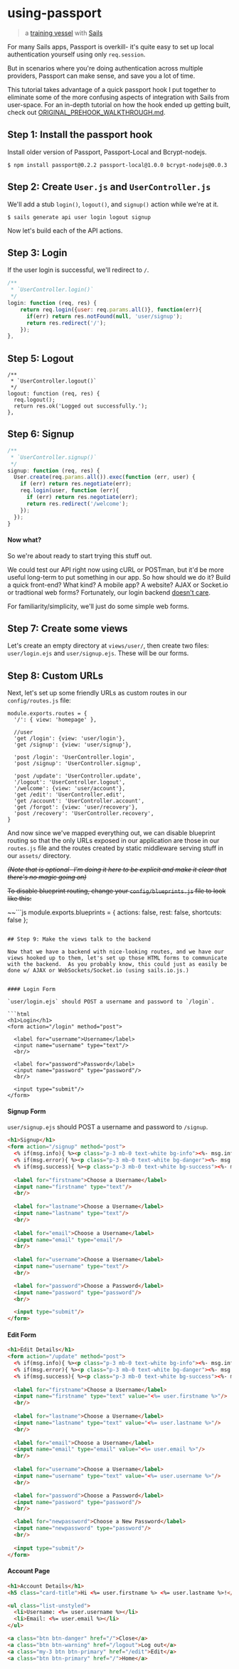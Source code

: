 # using-passport

> a [training vessel](https://github.com/sails101) with [Sails](http://sailsjs.org)


For many Sails apps, Passport is overkill- it's quite easy to set up local authentication yourself using only `req.session`.

But in scenarios where you're doing authentication across multiple providers, Passport can make sense, and save you a lot of time.

This tutorial takes advantage of a quick passport hook I put together to eliminate some of the more confusing aspects of integration with Sails from user-space.  For an in-depth tutorial on how the hook ended up getting built, check out [ORIGINAL_PREHOOK_WALKTHROUGH.md](https://github.com/sails101/using-passport/blob/master/ORIGINAL_PREHOOK_WALKTHROUGH.md).


## Step 1: Install the passport hook

Install older version of Passport, Passport-Local and Bcrypt-nodejs.
```shell
$ npm install passport@0.2.2 passport-local@1.0.0 bcrypt-nodejs@0.0.3
```
## Step 2: Create `User.js` and `UserController.js`

We'll add a stub `login()`, `logout()`, and `signup()` action while we're at it.

```shell
$ sails generate api user login logout signup
```


Now let's build each of the API actions.

## Step 3: Login

If the user login is successful, we'll redirect to `/`.

```js
/**
 * `UserController.login()`
 */
login: function (req, res) {           
    return req.login({user: req.params.all()}, function(err){
      if(err) return res.notFound(null, 'user/signup');
      return res.redirect('/');
    });   
},
```

## Step 5: Logout

```
/**
 * `UserController.logout()`
 */
logout: function (req, res) {
  req.logout();
  return res.ok('Logged out successfully.');
},
```

## Step 6: Signup

```js
/**
 * `UserController.signup()`
 */
signup: function (req, res) {
  User.create(req.params.all()).exec(function (err, user) {
    if (err) return res.negotiate(err);
    req.login(user, function (err){
      if (err) return res.negotiate(err);
      return res.redirect('/welcome');
    });
  });
}
```


#### Now what?

So we're about ready to start trying this stuff out.

We could test our API right now using cURL or POSTman, but it'd be more useful long-term to put something in our app.  So how should we do it?  Build a quick front-end?  What kind? A mobile app?  A website?  AJAX or Socket.io or tradtional web forms?  Fortunately, our login backend [doesn't care](https://www.youtube.com/watch?v=4r7wHMg5Yjg).

For familiarity/simplicity, we'll just do some simple web forms.


## Step 7: Create some views

Let's create an empty directory at `views/user/`, then create two files: `user/login.ejs` and `user/signup.ejs`. These will be our forms.

## Step 8: Custom URLs

Next, let's set up some friendly URLs as custom routes in our `config/routes.js` file:

```
module.exports.routes = {
  '/': { view: 'homepage' },
  
  //user
  'get /login': {view: 'user/login'},
  'get /signup': {view: 'user/signup'},
  
  'post /login': 'UserController.login',
  'post /signup': 'UserController.signup',
  
  'post /update': 'UserController.update',
  '/logout': 'UserController.logout',
  '/welcome': {view: 'user/account'},
  'get /edit': 'UserController.edit',
  'get /account': 'UserController.account', 
  'get /forgot': {view: 'user/recovery'},
  'post /recovery': 'UserController.recovery', 
}
```

And now since we've mapped everything out, we can disable blueprint routing so that the only URLs exposed in our application are those in our `routes.js` file and the routes created by static middleware serving stuff in our `assets/` directory.

~~_(Note that is optional- I'm doing it here to be explicit and make it clear that there's no magic going on)_~~

~~To disable blueprint routing, change your `config/blueprints.js` file to look like this:~~

~~```js
module.exports.blueprints = {
  actions: false,
  rest: false,
  shortcuts: false
};
```~~

## Step 9: Make the views talk to the backend

Now that we have a backend with nice-looking routes, and we have our views hooked up to them, let's set up those HTML forms to communicate with the backend.  As you probably know, this could just as easily be done w/ AJAX or WebSockets/Socket.io (using sails.io.js.)


#### Login Form

`user/login.ejs` should POST a username and password to `/login`.

```html
<h1>Login</h1>
<form action="/login" method="post">

  <label for="username">Username</label>
  <input name="username" type="text"/>
  <br/>

  <label for="password">Password</label>
  <input name="password" type="password"/>
  <br/>

  <input type="submit"/>
</form>

```



#### Signup Form

`user/signup.ejs` should POST a username and password to `/signup`.

```html
<h1>Signup</h1>
<form action="/signup" method="post">
  <% if(msg.info){ %><p class="p-3 mb-0 text-white bg-info"><%- msg.info %></p><% } %>
  <% if(msg.error){ %><p class="p-3 mb-0 text-white bg-danger"><%- msg.error %></p><% } %>
  <% if(msg.success){ %><p class="p-3 mb-0 text-white bg-success"><%- msg.success %></p><% } %>
  
  <label for="firstname">Choose a Username</label>
  <input name="firstname" type="text"/>
  <br/>
  
  <label for="lastname">Choose a Username</label>
  <input name="lastname" type="text"/>
  <br/>
  
  <label for="email">Choose a Username</label>
  <input name="email" type="email"/>
  <br/>
  
  <label for="username">Choose a Username</label>
  <input name="username" type="text"/>
  <br/>

  <label for="password">Choose a Password</label>
  <input name="password" type="password"/>
  <br/>

  <input type="submit"/>
</form>
```



#### Edit Form

```html
<h1>Edit Details</h1>
<form action="/update" method="post">
  <% if(msg.info){ %><p class="p-3 mb-0 text-white bg-info"><%- msg.info %></p><% } %>
  <% if(msg.error){ %><p class="p-3 mb-0 text-white bg-danger"><%- msg.error %></p><% } %>
  <% if(msg.success){ %><p class="p-3 mb-0 text-white bg-success"><%- msg.success %></p><% } %>
  
  <label for="firstname">Choose a Username</label>
  <input name="firstname" type="text" value="<%= user.firstname %>"/>
  <br/>
  
  <label for="lastname">Choose a Username</label>
  <input name="lastname" type="text" value="<%= user.lastname %>"/>
  <br/>
  
  <label for="email">Choose a Username</label>
  <input name="email" type="email" value="<%= user.email %>"/>
  <br/>
  
  <label for="username">Choose a Username</label>
  <input name="username" type="text" value="<%= user.username %>"/>
  <br/>

  <label for="password">Choose a Password</label>
  <input name="password" type="password"/>
  <br/>

  <label for="newpassword">Choose a New Password</label>
  <input name="newpassword" type="password"/>
  <br/>
  
  <input type="submit"/>
</form>
```


#### Account Page

```html
<h1>Account Details</h1>
<h5 class="card-title">Hi <%= user.firstname %> <%= user.lastname %>!</h5>

<ul class="list-unstyled">
  <li>Username: <%= user.username %></li>
  <li>Email: <%= user.email %></li>    
</ul>

<a class="btn btn-danger" href="/">Close</a>
<a class="btn btn-warning" href="/logout">Log out</a>
<a class="my-3 btn btn-primary" href="/edit">Edit</a>
<a class="btn btn-primary" href="/">Home</a>
```



